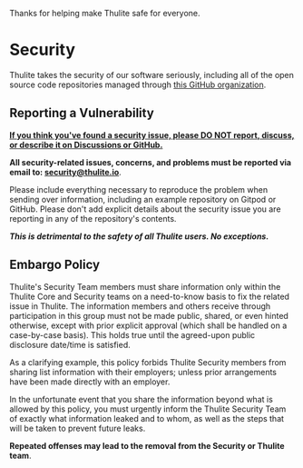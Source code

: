 Thanks for helping make Thulite safe for everyone.

# Security

Thulite takes the security of our software seriously, including all of the open source code repositories managed through [this GitHub organization](https://github.com/thuliteio).

## Reporting a Vulnerability

<ins>**If you think you've found a security issue, please DO NOT report, discuss, or describe it on Discussions or GitHub.**<ins>

**All security-related issues, concerns, and problems must be reported via email to: [security@thulite.io](mailto:security@thulite.io)**.

Please include everything necessary to reproduce the problem when sending over information, including an example repository on Gitpod or GitHub. Please don't add explicit details about the security issue you are reporting in any of the repository's contents.

**_This is detrimental to the safety of all Thulite users. No exceptions._**

## Embargo Policy

Thulite's Security Team members must share information only within the Thulite Core and Security teams on a need-to-know basis to fix the related issue in Thulite. The information members and others receive through participation in this group must not be made public, shared, or even hinted otherwise, except with prior explicit approval (which shall be handled on a case-by-case basis). This holds true until the agreed-upon public disclosure date/time is satisfied.

As a clarifying example, this policy forbids Thulite Security members from sharing list information with their employers; unless prior arrangements have been made directly with an employer.

In the unfortunate event that you share the information beyond what is allowed by this policy, you must urgently inform the Thulite Security Team of exactly what information leaked and to whom, as well as the steps that will be taken to prevent future leaks.

**Repeated offenses may lead to the removal from the Security or Thulite team**.